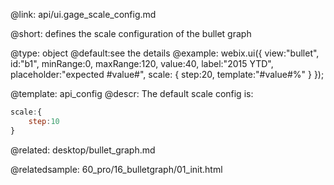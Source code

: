 @link: api/ui.gage_scale_config.md

@short:
	defines the scale configuration of the bullet graph

@type: object
@default:see the details
@example:
webix.ui({
	view:"bullet", 
    id:"b1",
	minRange:0, 
	maxRange:120,
	value:40, 
	label:"2015 YTD", 
	placeholder:"expected #value#", 
	scale: { 
		step:20,
		template:"#value#%"
	}
});

@template:	api_config
@descr:
The default scale config is:

~~~js
scale:{ 
	step:10
}
~~~

@related:
desktop/bullet_graph.md

@relatedsample:
60_pro/16_bulletgraph/01_init.html



